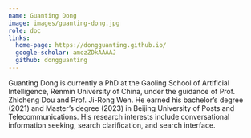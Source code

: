 ```yaml
---
name: Guanting Dong
image: images/guanting-dong.jpg
role: doc
links:
  home-page: https://dongguanting.github.io/
  google-scholar: amozZDkAAAAJ
  github: dongguanting
---
```


Guanting Dong is currently a PhD at the Gaoling School of Artificial Intelligence, Renmin University of China, under the guidance of Prof. Zhicheng Dou and Prof. Ji-Rong Wen. He earned his bachelor’s degree (2021) and Master’s degree (2023) in Beijing University of Posts and Telecommunications. His research interests include conversational information seeking, search clarification, and search interface.